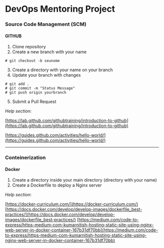 # DevOps Mentoring Project

### Source Code Management (SCM)

#### GITHUB

1. Clone repository
2. Create a new branch with your name
```
# git checkout -b seunome
```
3. Create a directory with your name on your branch
4. Update your branch with changes
```
# git add .
# git commit -m "Status Message"
# git push origin yourbranch
```
5. Submit a Pull Request


*Help section:*

[https://lab.github.com/githubtraining/introduction-to-github](https://lab.github.com/githubtraining/introduction-to-github)

[https://guides.github.com/activities/hello-world/](https://guides.github.com/activities/hello-world/)

---

### Conteinerization

#### Docker

1. Create a directory inside your main directory (directory with your name)
2. Create a Dockerfile to deploy a Nginx server

*Help section:*

[https://docker-curriculum.com/](https://docker-curriculum.com/)
[https://docs.docker.com/develop/develop-images/dockerfile_best-practices/](https://docs.docker.com/develop/develop-images/dockerfile_best-practices/)
[https://medium.com/code-to-express/https-medium-com-kumarnitish-hosting-static-site-using-nginx-web-server-in-docker-container-167b31df70bb](https://medium.com/code-to-express/https-medium-com-kumarnitish-hosting-static-site-using-nginx-web-server-in-docker-container-167b31df70bb)
